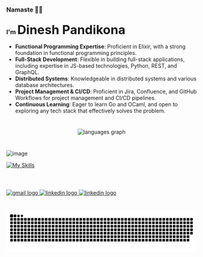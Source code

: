 ### Namaste 🙏🏽

<h3>
  I'm <span style="font-size: 2em;">Dinesh Pandikona</span>
</h3>

- **Functional Programming Expertise**: Proficient in Elixir, with a strong foundation in functional programming principles.
- **Full-Stack Development**: Flexible in building full-stack applications, including expertise in JS-based technologies, Python, REST, and GraphQL.
- **Distributed Systems**: Knowledgeable in distributed systems and various database architectures.
- **Project Management & CI/CD**: Proficient in Jira, Confluence, and GitHub Workflows for project management and CI/CD pipelines.
- **Continuous Learning**: Eager to learn Go and OCaml, and open to exploring any tech stack that effectively solves the problem.


<h1></h1>

<div align="center">
  <img src="https://github-readme-stats.vercel.app/api/top-langs/?username=noworry-b-still&layout=compact" height="150" alt="languages graph"  />
</div>

<h1></h1>

<!--

<br clear="both">
<div align="left">
  
<img src="https://skillicons.dev/icons?i=git" height="30" alt="git logo"  />

<img src="https://skillicons.dev/icons?i=elixir" height="30" alt="Elixir logo"  />
  <img src="https://skillicons.dev/icons?i=phoenix" height="30" alt="phoenix logo"  />
   <img src="https://skillicons.dev/icons?i=java" height="30" alt="Java logo"  />
  <img src="https://skillicons.dev/icons?i=py" height="30" alt="python logo"  />
  <img src="https://skillicons.dev/icons?i=graphql" height="30" alt="graphql logo"  />
  <img src="https://skillicons.dev/icons?i=mysql" height="30" alt="mysql logo"  />
  <img src="https://skillicons.dev/icons?i=mongodb" height="30" alt="mongodb logo"  />
  <img src="https://skillicons.dev/icons?i=redis" height="30" alt="redis logo"  />
  <img src="https://skillicons.dev/icons?i=docker" height="30" alt="docker logo"  />
</div>
-->

![image](https://github.com/user-attachments/assets/48cfaebe-286f-4f2b-ac2c-9dad24aa4cc3)
<br clear="both">


[![My Skills](https://skillicons.dev/icons?i=elixir,go,ocaml,py,typescript,graphql,java,mysql,redis,mongodb&perline=4)](https://skillicons.dev)

<h1></h1>
<br clear="both">

  <a href="neupersonalusage@gmail.com" target="_blank">
    <img src="https://img.shields.io/static/v1?message=Gmail&logo=gmail&label=&color=D14836&logoColor=white&labelColor=&style=for-the-badge" height="35" alt="gmail logo"  />
  </a>
  <a href="https://www.linkedin.com/in/dinesh-pandikona" target="_blank">
    <img src="https://img.shields.io/static/v1?message=LinkedIn&logo=linkedin&label=&color=0077B5&logoColor=white&labelColor=&style=for-the-badge" height="35" alt="linkedin logo"  />
  </a>
   <a href="https://stackoverflow.com/users/15069288/dineshpandikona" target="_blank">
    <img src="https://img.shields.io/badge/stack%20overflow-FE7A16?logo=stack-overflow&logoColor=white&style=for-the-badge" height="35" alt="linkedin logo"  />
  </a>

</div>

<h1></h1>

![github-snake](https://raw.githubusercontent.com/lord-cosmos/lord-cosmos/output/github-contribution-grid-snake-dark.svg)

